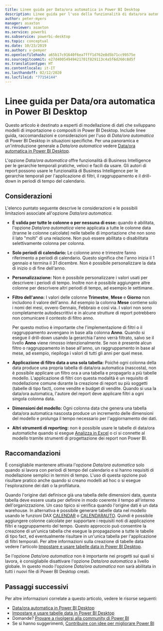 ```yaml
---
title: Linee guida per Data/ora automatica in Power BI Desktop
description: Linee guida per l'uso della funzionalità di data/ora automatica in Power BI Desktop.
author: peter-myers
manager: asaxton
ms.reviewer: asaxton
ms.service: powerbi
ms.subservice: powerbi-desktop
ms.topic: conceptual
ms.date: 10/23/2019
ms.author: v-pemyer
ms.openlocfilehash: a65b17c91640f6ea7fff1d762e8d5b71cc99575e
ms.sourcegitcommit: e27d40054949421701f829113c4a5f6d260c8d5f
ms.translationtype: HT
ms.contentlocale: it-IT
ms.lasthandoff: 02/12/2020
ms.locfileid: "77154144"
---
```

# <a name="auto-datetime-guidance-in-power-bi-desktop"></a>Linee guida per Data/ora automatica in Power BI Desktop

Questo articolo è destinato a esperti di modellazione di dati che sviluppano modelli di importazione o compositi in Power BI Desktop. Include linee guida, raccomandazioni e considerazioni per l'uso di _Data/ora automatica_ di Power BI Desktop in situazioni specifiche. Per una panoramica e un'introduzione generale a _Data/ora automatica_ vedere [Data/ora automatica in Power BI Desktop](../desktop-auto-date-time.md).

L'opzione _Data/ora automatica_ offre funzionalità di Business Intelligence per le gerarchie temporali pratiche, veloci e facili da usare. Gli autori di report possono usare le funzionalità di Business Intelligence per le gerarchie temporali per l'applicazione di filtri, il raggruppamento e il drill-down in periodi di tempo del calendario.

## <a name="considerations"></a>Considerazioni

L'elenco puntato seguente descrive le considerazioni e le possibili limitazioni associate all'opzione _Data/ora automatica_.

- **È valida per tutte le colonne o per nessuna di esse:** quando è abilitata, l'opzione _Data/ora automatica_ viene applicata a tutte le colonne data (tranne le colonne calcolate) nelle tabelle di importazione che non sono il lato &quot;molti&quot; di una relazione. Non può essere abilitata o disabilitata selettivamente colonna per colonna.
- **Solo periodi di calendario:** Le colonne anno e trimestre fanno riferimento a periodi di calendario. Questo significa che l'anno inizia il 1 gennaio e termina il 31 dicembre. Non è possibile personalizzare la data di inizio o di fine dell'anno.
- **Personalizzazione:** Non è possibile personalizzare i valori usati per descrivere i periodi di tempo. Inoltre non è possibile aggiungere altre colonne per descrivere altri periodi di tempo, ad esempio le settimane.
- **Filtro dell'anno:** I valori delle colonne **Trimestre**, **Mese** e **Giorno** non includono il valore dell'anno. Ad esempio la colonna **Mese** contiene solo i nomi dei mesi, ovvero Gennaio, Febbraio e così via. I valori non sono completamente autodescrittivi e in alcune strutture di report potrebbero non comunicare il contesto di filtro anno.

    Per questo motivo è importante che l'implementazione di filtri o il raggruppamento avvengano in base alla colonna **Anno**. Quando si esegue il drill-down usando la gerarchia l'anno verrà filtrato, salvo se il livello **Anno** viene rimosso intenzionalmente. Se non è presente alcun filtro o raggruppamento in base all'anno, un raggruppamento in base al mese, ad esempio, riepiloga i valori di tutti gli anni per quel mese.
- **Applicazione di filtro data a una sola tabella:** Poiché ogni colonna della data produce una propria tabella di data/ora automatica (nascosta), non è possibile applicare un filtro ora a una tabella e propagarlo a più tabelle modello. L'applicazione di filtri con questa modalità è un requisito di modellazione comune durante la creazione di report su più soggetti (tabelle di tipo fact), come vendite e budget di vendite. Quando si usa la data/ora automatica, l'autore del report deve applicare filtri a ogni singola colonna data.
- **Dimensioni del modello:** Ogni colonna data che genera una tabella data/ora automatica nascosta produce un incremento delle dimensioni del modello e prolunga il tempo necessario per l'aggiornamento dei dati.
- **Altri strumenti di reporting:** non è possibile usare le tabelle di data/ora automatiche quando si esegue [Analizza in Excel](../service-analyze-in-excel.md) o ci si connette al modello tramite strumenti di progettazione dei report non Power BI.

## <a name="recommendations"></a>Raccomandazioni

È consigliabile mantenere attivata l'opzione _Data/ora automatica_ solo quando si lavora con periodi di tempo del calendario e si hanno requisiti di modellazione semplici in termini di tempo. L'uso di questa opzione può risultare pratico anche quando si creano modelli ad hoc o si esegue l'esplorazione dei dati o la profilatura.

Quando l'origine dati definisce già una tabella delle dimensioni data, questa tabella deve essere usata per definire in modo coerente il tempo all'interno dell'organizzazione. Un caso tipico si verifica quando l'origine dati è un data warehouse. In alternativa è possibile generare tabelle data nel modello usando le funzioni DAX [CALENDAR](/dax/calendar-function-dax) o [CALENDARAUTO](/dax/calendarauto-function-dax). Quindi è possibile aggiungere colonne calcolate per supportare i requisiti noti di applicazione filtri e raggruppamento del tempo. Questo approccio può consentire la creazione di un'unica tabella che esegue la propagazione a tutte le tabelle di tipo fact, ed eventualmente risultare in un'unica tabella per l'applicazione di filtri temporali. Per altre informazioni sulla creazione di tabelle data vedere l'articolo [Impostare e usare tabelle data in Power BI Desktop](../desktop-date-tables.md).

Se l'opzione _Data/ora automatica_ non è importante nei progetti sui quali si lavora, è consigliabile disattivare l'opzione _Data/ora automatica_ a livello globale. In questo modo l'opzione _Data/ora automatica_ non sarà abilitata in tutti i nuovi file di Power BI Desktop creati.

## <a name="next-steps"></a>Passaggi successivi

Per altre informazioni correlate a questo articolo, vedere le risorse seguenti:

- [Data/ora automatica in Power BI Desktop](../desktop-auto-date-time.md)
- [Impostare e usare tabelle data in Power BI Desktop](../desktop-date-tables.md)
- Domande? [Provare a rivolgersi alla community di Power BI](https://community.powerbi.com/)
- Se si hanno suggerimenti, [Contribuire con idee per migliorare Power BI](https://ideas.powerbi.com/)
